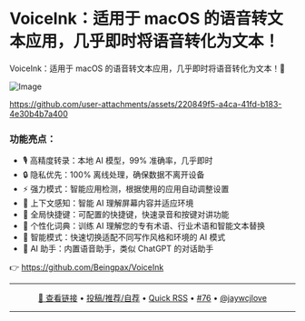 VoiceInk：适用于 macOS 的语音转文本应用，几乎即时将语音转化为文本！
===

VoiceInk：适用于 macOS 的语音转文本应用，几乎即时将语音转化为文本！🚀

![Image](https://github.com/user-attachments/assets/5b6f3dff-dee8-4cf1-b62d-96bce2786550)

https://github.com/user-attachments/assets/220849f5-a4ca-41fd-b183-4e30b4b7a400

### 功能亮点：

- 🎙️ 高精度转录：本地 AI 模型，99% 准确率，几乎即时
- 🔒 隐私优先：100% 离线处理，确保数据不离开设备
- ⚡ 强力模式：智能应用检测，根据使用的应用自动调整设置
- 🧠 上下文感知：智能 AI 理解屏幕内容并适应环境
- 🎯 全局快捷键：可配置的快捷键，快速录音和按键对讲功能
- 📝 个性化词典：训练 AI 理解您的专有术语、行业术语和智能文本替换
- 🔄 智能模式：快速切换适配不同写作风格和环境的 AI 模式
- 🤖 AI 助手：内置语音助手，类似 ChatGPT 的对话助手

👉 https://github.com/Beingpax/VoiceInk

---

<p align="center">
<a href="https://github.com/Beingpax/VoiceInk" target="_blank">🔗 查看链接</a> • 
<a href="https://github.com/jaywcjlove/quick-rss/issues/new/choose" target="_blank">投稿/推荐/自荐</a> • 
<a href="https://wangchujiang.com/quick-rss/feeds/index.html" target="_blank">Quick RSS</a> • 
<a href="https://github.com/jaywcjlove/quick-rss/issues/76" target="_blank">#76</a> • 
<a href="https://github.com/jaywcjlove" target="_blank">@jaywcjlove</a>
</p>

---
    